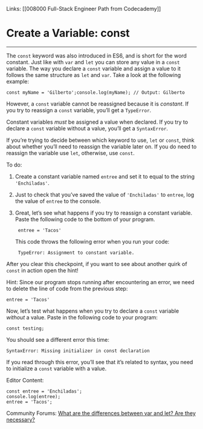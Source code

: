 Links:  [[008000 Full-Stack Engineer Path from Codecademy]]
# Create a Variable: const
---
The `const` keyword was also introduced in ES6, and is short for the word constant. Just like with `var` and `let` you can store any value in a `const` variable. The way you declare a `const` variable and assign a value to it follows the same structure as `let` and `var`. Take a look at the following example:

	const myName = 'Gilberto';console.log(myName); // Output: Gilberto

However, a `const` variable cannot be reassigned because it is _constant_. If you try to reassign a `const` variable, you’ll get a `TypeError`.

Constant variables _must_ be assigned a value when declared. If you try to declare a `const` variable without a value, you’ll get a `SyntaxError`.

If you’re trying to decide between which keyword to use, `let` or `const`, think about whether you’ll need to reassign the variable later on. If you do need to reassign the variable use `let`, otherwise, use `const`.

To do:
1. Create a constant variable named `entree` and set it to equal to the string `'Enchiladas'`.
2. Just to check that you’ve saved the value of `'Enchiladas'` to `entree`, log the value of `entree` to the console.
3. Great, let’s see what happens if you try to reassign a constant variable.
	Paste the following code to the bottom of your program.

		entree = 'Tacos'

	This code throws the following error when you run your code:
	
		TypeError: Assignment to constant variable.

After you clear this checkpoint, if you want to see about another quirk of `const` in action open the hint!

Hint:
Since our program stops running after encountering an error, we need to delete the line of code from the previous step:

	entree = 'Tacos'

Now, let’s test what happens when you try to declare a `const` variable _without_ a value. Paste in the following code to your program:

	const testing;

You should see a different error this time:

	SyntaxError: Missing initializer in const declaration

If you read through this error, you’ll see that it’s related to syntax, you need to initialize a `const` variable with a value.

Editor Content:

	const entree = 'Enchiladas';
	console.log(entree);
	entree = 'Tacos';
	
Community Forums:
[ What are the differences between var and let? Are they necessary?](https://discuss.codecademy.com/t/what-are-the-differences-between-var-and-let-are-they-necessary/492237/2)